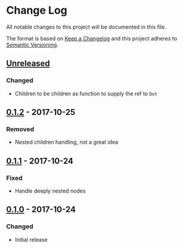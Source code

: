 # Change Log
All notable changes to this project will be documented in this file.

The format is based on [Keep a Changelog](http://keepachangelog.com/)
and this project adheres to [Semantic Versioning](http://semver.org/).

## [Unreleased][]
### Changed
- Children to be children as function to supply the ref to `Dot`

## [0.1.2][] - 2017-10-25
### Removed
- Nested children handling, not a great idea

## [0.1.1][] - 2017-10-24
### Fixed
- Handle deeply nested nodes

## [0.1.0][] - 2017-10-24
### Changed
- Initial release


[Unreleased]: https://github.com/madou/react-connect-the-dots/compare/v0.1.2...HEAD
[0.1.2]: https://github.com/madou/react-connect-the-dots/compare/v0.1.1...v0.1.2
[0.1.1]: https://github.com/madou/react-connect-the-dots/compare/v0.1.0...v0.1.1
[0.1.0]: https://github.com/madou/react-connect-the-dots/tree/v0.1.0
